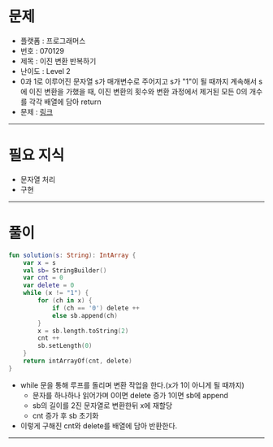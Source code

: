 # 문제
- 플랫폼 : 프로그래머스
- 번호 : 070129
- 제목 : 이진 변환 반복하기
- 난이도 : Level 2
- 0과 1로 이루어진 문자열 s가 매개변수로 주어지고  s가 "1"이 될 때까지 계속해서 s에 이진 변환을 가했을 때,
이진 변환의 횟수와 변환 과정에서 제거된 모든 0의 개수를 각각 배열에 담아 return
- 문제 : <a href="https://school.programmers.co.kr/learn/courses/30/lessons/70129" target="_blank">링크</a>

---

# 필요 지식
- 문자열 처리
- 구현

---

# 풀이
```kotlin
fun solution(s: String): IntArray {
    var x = s
    val sb= StringBuilder()
    var cnt = 0
    var delete = 0
    while (x != "1") {
        for (ch in x) {
            if (ch == '0') delete ++
            else sb.append(ch)
        }
        x = sb.length.toString(2)
        cnt ++
        sb.setLength(0)
    }
    return intArrayOf(cnt, delete)
}
```
- while 문을 통해 루프를 돌리며 변환 작업을 한다.(x가 1이 아니게 될 때까지)
  - 문자를 하나하나 읽어가며 0이면 delete 증가 1이면 sb에 append
  - sb의 길이를 2진 문자열로 변환한뒤 x에 재할당
  - cnt 증가 후 sb 초기화
- 이렇게 구해진 cnt와 delete를 배열에 담아 반환한다.

---

